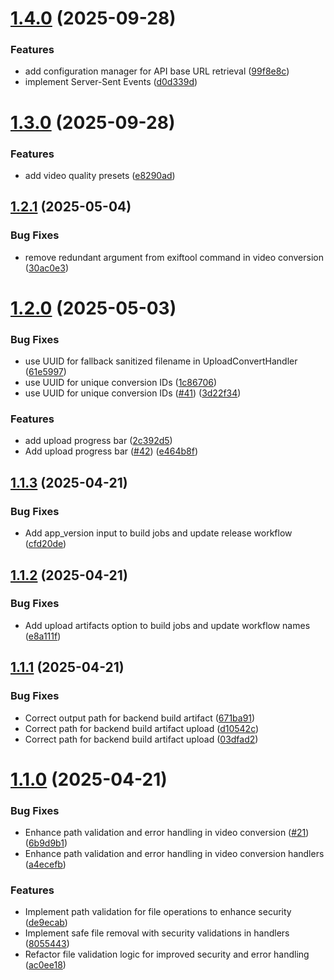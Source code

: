 # [1.4.0](https://github.com/gatanasi/video-converter/compare/v1.3.1...v1.4.0) (2025-09-28)


### Features

* add configuration manager for API base URL retrieval ([99f8e8c](https://github.com/gatanasi/video-converter/commit/99f8e8c455283b4cfa00aea2cb17e10190b05ea8))
* implement Server-Sent Events ([d0d339d](https://github.com/gatanasi/video-converter/commit/d0d339d0cdc587565a9df351c6745e412090e169))

# [1.3.0](https://github.com/gatanasi/video-converter/compare/v1.2.4...v1.3.0) (2025-09-28)


### Features

* add video quality presets ([e8290ad](https://github.com/gatanasi/video-converter/commit/e8290ad4c97fec581239eb3dc9ff55ec6006c7bd))

## [1.2.1](https://github.com/gatanasi/video-converter/compare/v1.2.0...v1.2.1) (2025-05-04)


### Bug Fixes

* remove redundant argument from exiftool command in video conversion ([30ac0e3](https://github.com/gatanasi/video-converter/commit/30ac0e39369965a94e652195f4b284c3a04b4c2f))

# [1.2.0](https://github.com/gatanasi/video-converter/compare/v1.1.4...v1.2.0) (2025-05-03)


### Bug Fixes

* use UUID for fallback sanitized filename in UploadConvertHandler ([61e5997](https://github.com/gatanasi/video-converter/commit/61e59974473654469bb4d3cfbced39168658102d))
* use UUID for unique conversion IDs ([1c86706](https://github.com/gatanasi/video-converter/commit/1c86706fcb8662fcbb7a5937e08cf986394f51c6))
* use UUID for unique conversion IDs ([#41](https://github.com/gatanasi/video-converter/issues/41)) ([3d22f34](https://github.com/gatanasi/video-converter/commit/3d22f34689cf8fd5914c3c696dac964a40637e15))


### Features

* add upload progress bar ([2c392d5](https://github.com/gatanasi/video-converter/commit/2c392d5440edc0bda533842b5bf6767e6d7de6ad))
* Add upload progress bar ([#42](https://github.com/gatanasi/video-converter/issues/42)) ([e464b8f](https://github.com/gatanasi/video-converter/commit/e464b8f95b741db12d48eb97932b00c15d9aa53b))

## [1.1.3](https://github.com/gatanasi/video-converter/compare/v1.1.2...v1.1.3) (2025-04-21)


### Bug Fixes

* Add app_version input to build jobs and update release workflow ([cfd20de](https://github.com/gatanasi/video-converter/commit/cfd20de3c95e9eaeb5dc2f40e97afc37a79fa7c8))

## [1.1.2](https://github.com/gatanasi/video-converter/compare/v1.1.1...v1.1.2) (2025-04-21)


### Bug Fixes

* Add upload artifacts option to build jobs and update workflow names ([e8a111f](https://github.com/gatanasi/video-converter/commit/e8a111f36e02d98c117ba9eff155c20f933fc1ae))

## [1.1.1](https://github.com/gatanasi/video-converter/compare/v1.1.0...v1.1.1) (2025-04-21)


### Bug Fixes

* Correct output path for backend build artifact ([671ba91](https://github.com/gatanasi/video-converter/commit/671ba91ab0d6492eb8d38451454246275bb7c162))
* Correct path for backend build artifact upload ([d10542c](https://github.com/gatanasi/video-converter/commit/d10542c655df61a0c3743173399d48cb1d94a7a8))
* Correct path for backend build artifact upload ([03dfad2](https://github.com/gatanasi/video-converter/commit/03dfad2cd91c7d5df0065e97ff403a99d101e8ea))

# [1.1.0](https://github.com/gatanasi/video-converter/compare/v1.0.0...v1.1.0) (2025-04-21)


### Bug Fixes

* Enhance path validation and error handling in video conversion ([#21](https://github.com/gatanasi/video-converter/issues/21)) ([6b9d9b1](https://github.com/gatanasi/video-converter/commit/6b9d9b1453b70805ec9e81d7962ec45e652e696b))
* Enhance path validation and error handling in video conversion handlers ([a4ecefb](https://github.com/gatanasi/video-converter/commit/a4ecefb87ed806de56d7bba1fd55739cc817261c))


### Features

* Implement path validation for file operations to enhance security ([de9ecab](https://github.com/gatanasi/video-converter/commit/de9ecab941a83437772a6dec73b004bb72db054a))
* Implement safe file removal with security validations in handlers ([8055443](https://github.com/gatanasi/video-converter/commit/8055443e97f3a4cf3786edd95a8af3f8fa1c5b89))
* Refactor file validation logic for improved security and error handling ([ac0ee18](https://github.com/gatanasi/video-converter/commit/ac0ee181f69b7b5003fde6c76eebd613905285f6))
